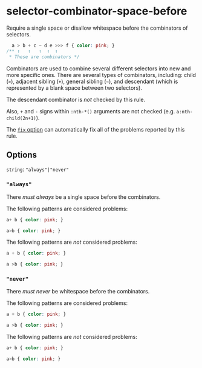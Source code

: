# selector-combinator-space-before

Require a single space or disallow whitespace before the combinators of selectors.

<!-- prettier-ignore -->
```css
  a > b + c ~ d e >>> f { color: pink; }
/** ↑   ↑   ↑  ↑  ↑
 * These are combinators */
```

Combinators are used to combine several different selectors into new and more specific ones. There are several types of combinators, including: child (`>`), adjacent sibling (`+`), general sibling (`~`), and descendant (which is represented by a blank space between two selectors).

The descendant combinator is _not_ checked by this rule.

Also, `+` and `-` signs within `:nth-*()` arguments are not checked (e.g. `a:nth-child(2n+1)`).

The [`fix` option](../../../docs/user-guide/usage/options.md#fix) can automatically fix all of the problems reported by this rule.

## Options

`string`: `"always"|"never"`

### `"always"`

There _must always_ be a single space before the combinators.

The following patterns are considered problems:

<!-- prettier-ignore -->
```css
a+ b { color: pink; }
```

<!-- prettier-ignore -->
```css
a>b { color: pink; }
```

The following patterns are _not_ considered problems:

<!-- prettier-ignore -->
```css
a + b { color: pink; }
```

<!-- prettier-ignore -->
```css
a >b { color: pink; }
```

### `"never"`

There _must never_ be whitespace before the combinators.

The following patterns are considered problems:

<!-- prettier-ignore -->
```css
a + b { color: pink; }
```

<!-- prettier-ignore -->
```css
a >b { color: pink; }
```

The following patterns are _not_ considered problems:

<!-- prettier-ignore -->
```css
a+ b { color: pink; }
```

<!-- prettier-ignore -->
```css
a>b { color: pink; }
```
